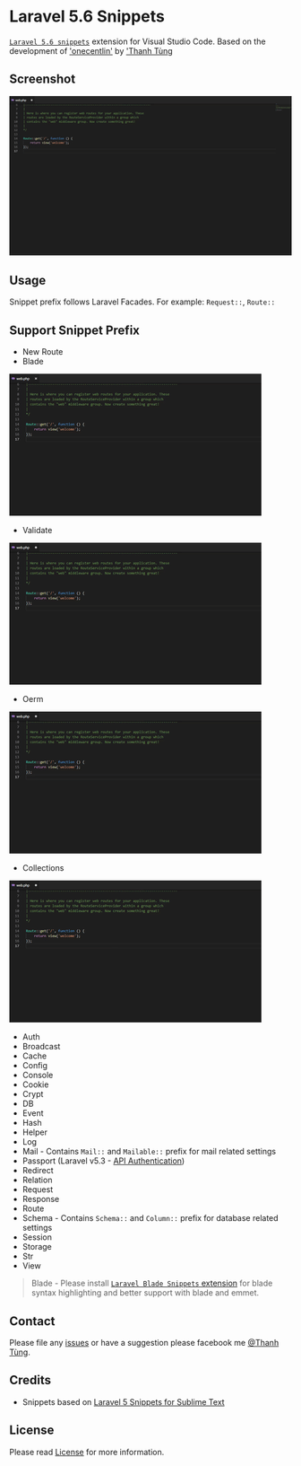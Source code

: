 # Laravel 5.6 Snippets

[`Laravel 5.6 snippets`](https://marketplace.visualstudio.com/items?itemName=ThanhTung.laravel56-snippets) extension for Visual Studio Code.
Based on the development of ['onecentlin'](https://github.com/onecentlin/laravel5-snippets-vscode/issues) by ['Thanh Tùng](https://github.com/TungSilent/Laravel-5.6-Snippets/issues)

## Screenshot

![Screenshot](https://raw.githubusercontent.com/TungSilent/Laravel-5.6-Snippets/master/images/screenshot.gif)

## Usage

Snippet prefix follows Laravel Facades. For example: `Request::`, `Route::`

## Support Snippet Prefix
* New Route
* Blade

![Screenshot](https://raw.githubusercontent.com/TungSilent/Laravel-5.6-Snippets/master/images/blade.gif)
* Validate

![Screenshot](https://raw.githubusercontent.com/TungSilent/Laravel-5.6-Snippets/master/images/validate.gif)
* Oerm

![Screenshot](https://raw.githubusercontent.com/TungSilent/Laravel-5.6-Snippets/master/images/eorm.gif)
* Collections

![Screenshot](https://raw.githubusercontent.com/TungSilent/Laravel-5.6-Snippets/master/images/collections.gif)
* Auth
* Broadcast
* Cache
* Config
* Console
* Cookie
* Crypt
* DB
* Event
* Hash
* Helper
* Log
* Mail - Contains `Mail::` and `Mailable::` prefix for mail related settings
* Passport (Laravel v5.3 - [API Authentication](https://laravel.com/docs/5.3/passport))
* Redirect
* Relation
* Request
* Response
* Route
* Schema - Contains `Schema::` and `Column::` prefix for database related settings
* Session
* Storage
* Str
* View

> Blade - Please install [`Laravel Blade Snippets` extension](https://marketplace.visualstudio.com/items?itemName=ThanhTung.laravel56-snippets) for blade syntax highlighting and better support with blade and emmet.

## Contact

Please file any [issues](https://github.com/TungSilent/Laravel-5.6-Snippets/issues) or have a suggestion please facebook me [@Thanh Tùng](https://facebook.com/Tung.Silent).

## Credits

* Snippets based on [Laravel 5 Snippets for Sublime Text](https://github.com/onecentlin/laravel5-snippets-vscode)

## License

Please read [License](https://github.com/TungSilent/Laravel-5.6-Snippets/blob/master/LICENSE.md) for more information.
